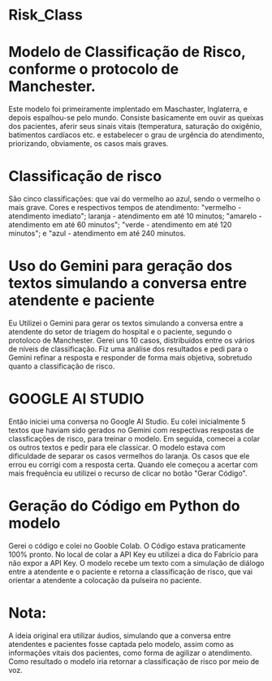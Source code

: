 # Risk_Class

# Modelo de Classificação de Risco, conforme o protocolo de Manchester.
Este modelo foi primeiramente implentado em Maschaster, Inglaterra, e depois espalhou-se pelo mundo.
Consiste basicamente em ouvir as queixas dos pacientes, aferir seus sinais vitais (temperatura, saturação do oxigênio, batimentos cardíacos etc. e estabelecer o grau de urgência do atendimento, priorizando, obviamente, os casos mais graves. 

# Classificação de risco
São cinco classificações: que vai do vermelho ao azul, sendo o vermelho o mais grave.
Cores e respectivos tempos de atendimento: "vermelho - atendimento imediato"; laranja - atendimento em até 10 minutos; "amarelo - atendimento em até 60 minutos";
"verde - atendimento em até 120 minutos"; e "azul - atendimento em até 240 minutos.

# Uso do Gemini para geração dos textos simulando a conversa entre atendente e paciente
Eu Utilizei o Gemini para gerar os textos simulando a conversa entre a atendente do setor de triagem do hospital e o paciente, segundo o protoloco de Manchester.
Gerei uns 10 casos, distribuídos entre os vários de níveis de classificação. Fiz uma análise dos resultados e pedi para o Gemini refinar a resposta e responder de 
forma mais objetiva, sobretudo quanto a classificação de risco. 

# GOOGLE AI STUDIO
Então iniciei uma conversa no Google AI Studio. Eu colei inicialmente 5 textos que haviam sido gerados no Gemini com respectivas respostas de classficações de risco, para treinar o modelo. Em seguida, comecei a colar os outros textos e pedir para ele classicar. O modelo estava com dificuldade de separar os casos vermelhos do laranja. Os casos que ele errou eu corrigi com a resposta certa. Quando ele começou a acertar com mais frequência eu utilizei o recurso de clicar no botão "Gerar Código".

# Geração do Código em Python do modelo
Gerei o código e colei no Gooble Colab. O Código estava praticamente 100% pronto. No local de colar a API Key eu utilizei a dica do Fabrício para não expor a API Key. O modelo recebe um texto com a simulação de diálogo entre a atendente e o paciente e retorna a classificação de risco, que vai orientar a atendente a colocação da pulseira no paciente.

# Nota: 
A ideia original era utilizar áudios, simulando que a conversa entre atendentes e pacientes fosse captada pelo modelo, assim como as informações vitais dos pacientes, como forma de agilizar o atendimento. Como resultado o modelo iria retornar a classificação de risco por meio de voz.
